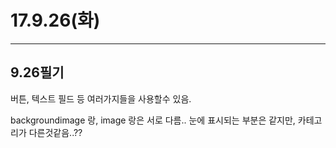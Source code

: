 # 17.9.26(화)

---

## 9.26필기 

버튼, 텍스트 필드 등 여러가지들을 사용할수 있음.




backgroundimage 랑, image 랑은 서로 다름.. 눈에 표시되는 부분은 같지만, 카테고리가 다른것같음..??